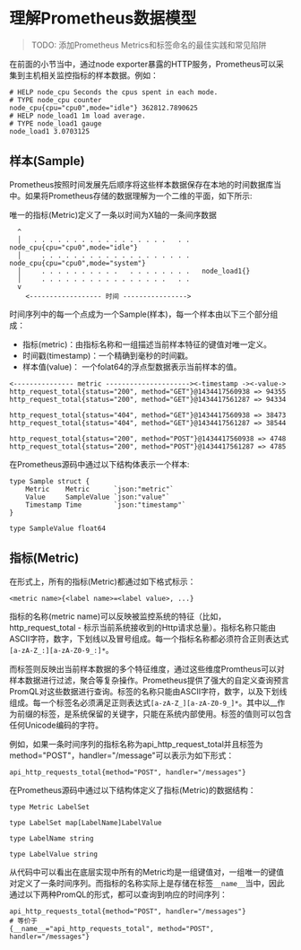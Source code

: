 # 理解Prometheus数据模型

> TODO: 添加Prometheus Metrics和标签命名的最佳实践和常见陷阱

在前面的小节当中，通过node exporter暴露的HTTP服务，Prometheus可以采集到主机相关监控指标的样本数据。例如：

```
# HELP node_cpu Seconds the cpus spent in each mode.
# TYPE node_cpu counter
node_cpu{cpu="cpu0",mode="idle"} 362812.7890625
# HELP node_load1 1m load average.
# TYPE node_load1 gauge
node_load1 3.0703125
```

## 样本(Sample)

Prometheus按照时间发展先后顺序将这些样本数据保存在本地的时间数据库当中。如果将Prometheus存储的数据理解为一个二维的平面，如下所示:

唯一的指标(Metric)定义了一条以时间为X轴的一条间序数据

```
  ^   
  │   . . . . . . . . . . . . . . . . .   . .   node_cpu{cpu="cpu0",mode="idle"}
  │     . . . . . . . . . . . . . . . . . . .   node_cpu{cpu="cpu0",mode="system"}
  │     . . . . . . . . . .   . . . . . . . .   node_load1{}
  │     . . . . . . . . . . . . . . . .   . .  
  v
    <------------------ 时间 ---------------->
```

时间序列中的每一个点成为一个Sample(样本)，每一个样本由以下三个部分组成：

* 指标(metric)：由指标名称和一组描述当前样本特征的键值对唯一定义。
* 时间戳(timestamp)：一个精确到毫秒的时间戳。
* 样本值(value)： 一个folat64的浮点型数据表示当前样本的值。

```
<--------------- metric ---------------------><-timestamp -><-value->
http_request_total{status="200", method="GET"}@1434417560938 => 94355
http_request_total{status="200", method="GET"}@1434417561287 => 94334

http_request_total{status="404", method="GET"}@1434417560938 => 38473
http_request_total{status="404", method="GET"}@1434417561287 => 38544

http_request_total{status="200", method="POST"}@1434417560938 => 4748
http_request_total{status="200", method="POST"}@1434417561287 => 4785
```

在Prometheus源码中通过以下结构体表示一个样本:

```golang
type Sample struct {
	Metric    Metric      `json:"metric"`
	Value     SampleValue `json:"value"`
	Timestamp Time        `json:"timestamp"`
}

type SampleValue float64
```

## 指标(Metric)

在形式上，所有的指标(Metric)都通过如下格式标示：

```
<metric name>{<label name>=<label value>, ...}
```

指标的名称(metric name)可以反映被监控系统的特征（比如，http_request_total - 标示当前系统接收到的Http请求总量）。指标名称只能由ASCII字符，数字，下划线以及冒号组成。每一个指标名称都必须符合正则表达式```[a-zA-Z_:][a-zA-Z0-9_:]*```。

而标签则反映出当前样本数据的多个特征维度，通过这些维度Promtheus可以对样本数据进行过滤，聚合等复杂操作。Prometheus提供了强大的自定义查询预言PromQL对这些数据进行查询。标签的名称只能由ASCII字符，数字，以及下划线组成。每一个标签名必须满足正则表达式```[a-zA-Z_][a-zA-Z0-9_]*```。其中以__作为前缀的标签，是系统保留的关键字，只能在系统内部使用。标签的值则可以包含任何Unicode编码的字符。

例如，如果一条时间序列的指标名称为api_http_request_total并且标签为 method="POST"，handler="/message"可以表示为如下形式：

```
api_http_requests_total{method="POST", handler="/messages"}
```

在Prometheus源码中通过以下结构体定义了指标(Metric)的数据结构：

```
type Metric LabelSet

type LabelSet map[LabelName]LabelValue

type LabelName string

type LabelValue string
```

从代码中可以看出在底层实现中所有的Metric均是一组键值对，一组唯一的键值对定义了一条时间序列。而指标的名称<metric name>实际上是存储在标签```__name__```当中，因此通过以下两种PromQL的形式，都可以查询到响应的时间序列：

```
api_http_requests_total{method="POST", handler="/messages"}
# 等价于
{__name__="api_http_requests_total", method="POST", handler="/messages"}
```